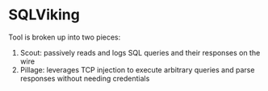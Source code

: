 SQLViking
=========

Tool is broken up into two pieces:
  1. Scout: passively reads and logs SQL queries and their responses on the wire
  2. Pillage: leverages TCP injection to execute arbitrary queries and parse responses without needing credentials
